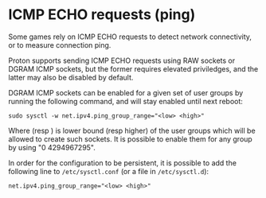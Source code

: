 # ICMP ECHO requests (ping)

Some games rely on ICMP ECHO requests to detect network connectivity,
or to measure connection ping.

Proton supports sending ICMP ECHO requests using RAW sockets or DGRAM
ICMP sockets, but the former requires elevated priviledges, and the
latter may also be disabled by default.

DGRAM ICMP sockets can be enabled for a given set of user groups by
running the following command, and will stay enabled until next reboot:

```
sudo sysctl -w net.ipv4.ping_group_range="<low> <high>"
```

Where <low> (resp <high>) is lower bound (resp higher) of the user
groups which will be allowed to create such sockets. It is possible to
enable them for any group by using "0 4294967295".

In order for the configuration to be persistent, it is possible to add
the following line to `/etc/sysctl.conf` (or a file in `/etc/sysctl.d`):

```
net.ipv4.ping_group_range="<low> <high>"
```
